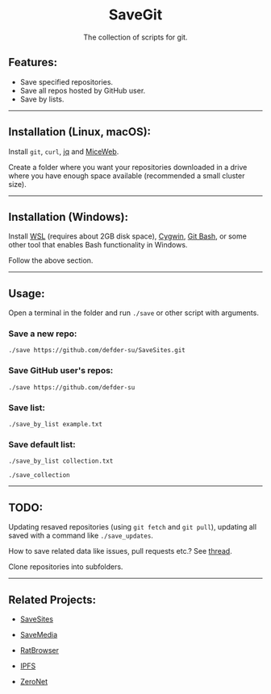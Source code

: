 <h1 align="center">SaveGit</h1>

<p align="center">The collection of scripts for git.</p>

## Features:

- Save specified repositories.
- Save all repos hosted by GitHub user.
- Save by lists.

---

## Installation (Linux, macOS):

Install `git`, `curl`, [jq](https://stedolan.github.io/jq/download/) and [MiceWeb](https://github.com/Robotizing/MiceWeb/).

Create a folder where you want your repositories downloaded in a drive where you have enough space available (recommended a small cluster size).

---

## Installation (Windows):

Install [WSL](https://docs.microsoft.com/en-us/windows/wsl/install-win10) (requires about 2GB disk space), [Cygwin](https://www.cygwin.com/), [Git Bash](http://git-scm.com), or some other tool that enables Bash functionality in Windows.

Follow the above section.

---

## Usage:

Open a terminal in the folder and run `./save` or other script with arguments.

### Save a new repo:
`./save https://github.com/defder-su/SaveSites.git`

### Save GitHub user's repos:
`./save https://github.com/defder-su`

### Save list:
`./save_by_list example.txt`

### Save default list:
`./save_by_list collection.txt`

`./save_collection`

---

## TODO:

Updating resaved repositories (using `git fetch` and `git pull`), updating all saved with a command like `./save_updates`.

How to save related data like issues, pull requests etc.? See [thread](https://stackoverflow.com/questions/41369365/how-can-i-export-github-issues-to-excel).

Clone repositories into subfolders.

---

## Related Projects:

- [SaveSites](https://github.com/defder-su/SaveSites)

- [SaveMedia](https://github.com/defder-su/SaveMedia)

- [RatBrowser](http://ratbrowser.com)

- [IPFS](https://ipfs.io)

- [ZeroNet](https://zeronet.dev)

